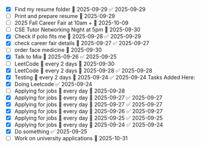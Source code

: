 - [x] Find my resume folder 📅 2025-09-29 ✅ 2025-09-29
- [ ] Print and prepare resume 📅 2025-09-29
- [ ] 2025 Fall Career Fair at 10am + 📅 2025-10-09
- [ ] CSE Tutor Networking Night at 5pm 📅 2025-09-30
- [x] Check if polo fits me 📅 2025-09-28 ✅ 2025-09-29
- [x] check career fair details 📅 2025-09-27 ✅ 2025-09-27
- [ ] order face medicine 📅 2025-09-30
- [x] Talk to Mia 📅 2025-09-26 ✅ 2025-09-25
- [ ] LeetCode 🔁 every 2 days 📅 2025-09-30
- [x] LeetCode 🔁 every 2 days 📅 2025-09-28 ✅ 2025-09-28
- [x] Testing 🔁 every 2 days 📅 2025-09-24 ✅ 2025-09-24
Tasks Added Here:
- [x] Doing Leetcode ✅ 2025-09-24
- [ ] Applying for jobs 🔁 every day 📅 2025-09-28
- [x] Applying for jobs 🔁 every day 📅 2025-09-27 ✅ 2025-09-27
- [x] Applying for jobs 🔁 every day 📅 2025-09-27 ✅ 2025-09-27
- [x] Applying for jobs 🔁 every day 📅 2025-09-26 ✅ 2025-09-27
- [x] Applying for jobs 🔁 every day 📅 2025-09-25 ✅ 2025-09-25
- [x] Applying for jobs 🔁 every day 📅 2025-09-24 ✅ 2025-09-24
- [x] Do something ✅ 2025-09-25
- [ ] Work on university applications 📅 2025-10-31